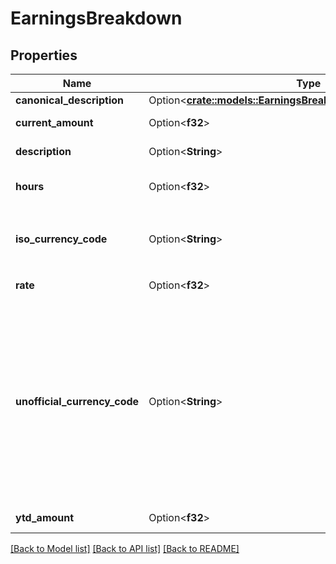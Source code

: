 # EarningsBreakdown

## Properties

Name | Type | Description | Notes
------------ | ------------- | ------------- | -------------
**canonical_description** | Option<[**crate::models::EarningsBreakdownCanonicalDescription**](EarningsBreakdownCanonicalDescription.md)> |  | [optional]
**current_amount** | Option<**f32**> | Raw amount of the earning line item. | [optional]
**description** | Option<**String**> | Description of the earning line item. | [optional]
**hours** | Option<**f32**> | Number of hours applicable for this earning. | [optional]
**iso_currency_code** | Option<**String**> | The ISO-4217 currency code of the line item. Always `null` if `unofficial_currency_code` is non-null. | [optional]
**rate** | Option<**f32**> | Hourly rate applicable for this earning. | [optional]
**unofficial_currency_code** | Option<**String**> | The unofficial currency code associated with the line item. Always `null` if `iso_currency_code` is non-`null`. Unofficial currency codes are used for currencies that do not have official ISO currency codes, such as cryptocurrencies and the currencies of certain countries.  See the [currency code schema](https://plaid.com/docs/api/accounts#currency-code-schema) for a full listing of supported `iso_currency_code`s. | [optional]
**ytd_amount** | Option<**f32**> | The year-to-date amount of the deduction. | [optional]

[[Back to Model list]](../README.md#documentation-for-models) [[Back to API list]](../README.md#documentation-for-api-endpoints) [[Back to README]](../README.md)


